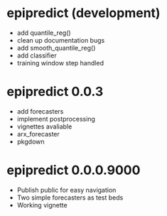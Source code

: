 # epipredict (development)

* add quantile_reg()
* clean up documentation bugs
* add smooth_quantile_reg()
* add classifier
* training window step handled

# epipredict 0.0.3

* add forecasters
* implement postprocessing
* vignettes avaliable
* arx_forecaster
* pkgdown

# epipredict 0.0.0.9000

* Publish public for easy navigation
* Two simple forecasters as test beds
* Working vignette

